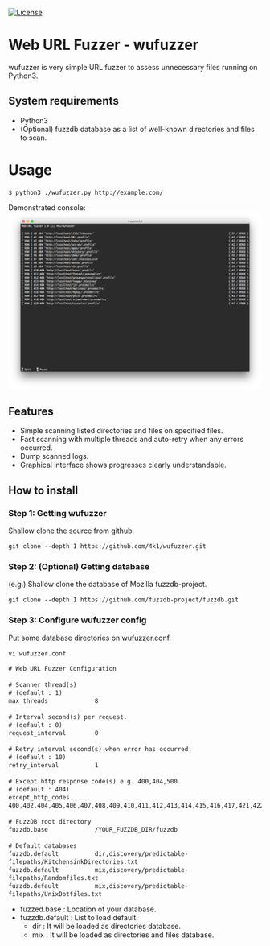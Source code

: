 [![License](https://img.shields.io/github/license/mashape/apistatus.svg)](https://github.com/4k1/wufuzzer/blob/master/LICENSE)
# Web URL Fuzzer - wufuzzer

wufuzzer is very simple URL fuzzer to assess unnecessary files running on Python3.

## System requirements

* Python3
* (Optional) fuzzdb database as a list of well-known directories and files to scan.

# Usage
```
$ python3 ./wufuzzer.py http://example.com/
```

Demonstrated console:
![file](https://github.com/4k1/wufuzzer/blob/master/demo.png?raw=true)

## Features

* Simple scanning listed directories and files on specified files.
* Fast scanning with multiple threads and auto-retry when any errors occurred.
* Dump scanned logs.
* Graphical interface shows progresses clearly understandable.

## How to install

### Step 1: Getting wufuzzer

Shallow clone the source from github.

```
git clone --depth 1 https://github.com/4k1/wufuzzer.git
```

### Step 2: (Optional) Getting database

(e.g.) Shallow clone the database of Mozilla fuzzdb-project.

```
git clone --depth 1 https://github.com/fuzzdb-project/fuzzdb.git
```

### Step 3: Configure wufuzzer config

Put some database directories on wufuzzer.conf.

```
vi wufuzzer.conf
```

```
# Web URL Fuzzer Configuration

# Scanner thread(s)
# (default : 1)
max_threads             8

# Interval second(s) per request. 
# (default : 0)
request_interval        0

# Retry interval second(s) when error has occurred.
# (default : 10)
retry_interval          1

# Except http response code(s) e.g. 400,404,500
# (default : 404)
except_http_codes       400,402,404,405,406,407,408,409,410,411,412,413,414,415,416,417,421,422,423,424,426,451,500,501,502,503,504,505,506,507,508,509,510

# FuzzDB root directory
fuzzdb.base             /YOUR_FUZZDB_DIR/fuzzdb

# Default databases
fuzzdb.default          dir,discovery/predictable-filepaths/KitchensinkDirectories.txt
fuzzdb.default          mix,discovery/predictable-filepaths/Randomfiles.txt
fuzzdb.default          mix,discovery/predictable-filepaths/UnixDotfiles.txt
```    
- fuzzed.base : Location of your database.
- fuzzdb.default : List to load default.
    - dir : It will be loaded as directories database.
    - mix : It will be loaded as directories and files database.
